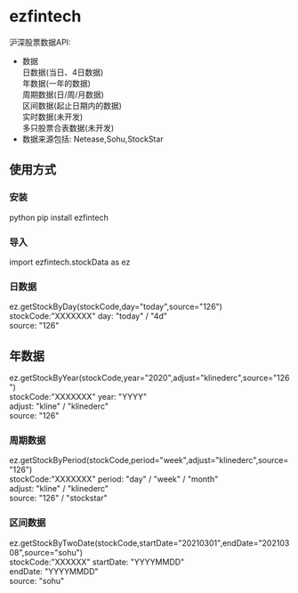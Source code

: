 # ezfintech
沪深股票数据API:
- 数据  
    日数据(当日、4日数据)  
    年数据(一年的数据)  
    周期数据(日/周/月数据)  
    区间数据(起止日期内的数据)  
    实时数据(未开发)  
    多只股票合表数据(未开发)  
- 数据来源包括: Netease,Sohu,StockStar  
  
## 使用方式
### 安装  
python pip install ezfintech  
  
### 导入   
import ezfintech.stockData as ez    
  
### 日数据  
ez.getStockByDay(stockCode,day="today",source="126")  
stockCode:"XXXXXXX"
day: "today" / "4d"  
source: "126"  
  
## 年数据  
ez.getStockByYear(stockCode,year="2020",adjust="klinederc",source="126")  
stockCode:"XXXXXXX"
year: "YYYY"   
adjust: "kline" / "klinederc"    
source: "126"  
  
### 周期数据  
ez.getStockByPeriod(stockCode,period="week",adjust="klinederc",source="126")  
stockCode:"XXXXXXX"
period: "day" / "week" / "month"  
adjust: "kline" / "klinederc"   
source: "126" / "stockstar"  
  
### 区间数据  
ez.getStockByTwoDate(stockCode,startDate="20210301",endDate="20210308",source="sohu")  
stockCode:"XXXXXX"
startDate: "YYYYMMDD"  
endDate: "YYYYMMDD"  
source: "sohu"  
  